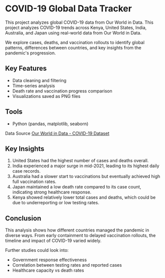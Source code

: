# COVID-19 Global Data Tracker

This project analyzes global COVID-19 data from Our World in Data. This project analyzes COVID-19 trends across Kenya, United States, India, Australia, and Japan using real-world data from Our World in Data.

We explore cases, deaths, and vaccination rollouts to identify global patterns, differences between countries, and key insights from the pandemic's progression.

## Key Features
- Data cleaning and filtering
- Time-series analysis
- Death rate and vaccination progress comparison
- Visualizations saved as PNG files

## Tools
- Python (pandas, matplotlib, seaborn)

 Data Source
[Our World in Data - COVID-19 Dataset](https://covid.ourworldindata.org/data/owid-covid-data.csv)
## Key Insights

1. United States had the highest number of cases and deaths overall.  
2. India experienced a major surge in mid-2021, leading to its highest daily case records.  
3. Australia had a slower start to vaccinations but eventually achieved high full vaccination rates.  
4. Japan maintained a low death rate compared to its case count, indicating strong healthcare response.  
5. Kenya showed relatively lower total cases and deaths, which could be due to underreporting or low testing rates.

## Conclusion

This analysis shows how different countries managed the pandemic in diverse ways. From early containment to delayed vaccination rollouts, the timeline and impact of COVID-19 varied widely.

Further studies could look into:
- Government response effectiveness
- Correlation between testing rates and reported cases
- Healthcare capacity vs death rates
